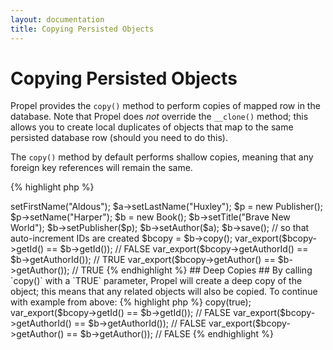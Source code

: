 ```yaml
---
layout: documentation
title: Copying Persisted Objects
---
```


# Copying Persisted Objects #

Propel provides the `copy()` method to perform copies of mapped row in the database.  Note that Propel does _not_ override the `__clone()` method; this allows you to create local duplicates of objects that map to the same persisted database row (should you need to do this).

The `copy()` method by default performs shallow copies, meaning that any foreign key references will remain the same.

{% highlight php %}
<?php

$a = new Author();
$a->setFirstName("Aldous");
$a->setLastName("Huxley");

$p = new Publisher();
$p->setName("Harper");

$b = new Book();
$b->setTitle("Brave New World");
$b->setPublisher($p);
$b->setAuthor($a);

$b->save(); // so that auto-increment IDs are created

$bcopy = $b->copy();
var_export($bcopy->getId() == $b->getId()); // FALSE
var_export($bcopy->getAuthorId() == $b->getAuthorId()); // TRUE
var_export($bcopy->getAuthor() == $b->getAuthor()); // TRUE
{% endhighlight %}

## Deep Copies ##

By calling `copy()` with a `TRUE` parameter, Propel will create a deep copy of the object; this means that any related objects will also be copied.

To continue with example from above:

{% highlight php %}
<?php

$bdeep = $b->copy(true);
var_export($bcopy->getId() == $b->getId()); // FALSE
var_export($bcopy->getAuthorId() == $b->getAuthorId()); // FALSE
var_export($bcopy->getAuthor() == $b->getAuthor()); // FALSE
{% endhighlight %}
